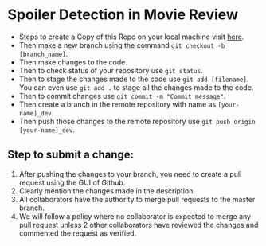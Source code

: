 # Spoiler Detection in Movie Review

* Steps to create a Copy of this Repo on your local machine visit [here](https://docs.github.com/en/enterprise/2.13/user/articles/cloning-a-repository).
* Then make a new branch using the command `git checkout -b [branch_name]`.
* Then make changes to the code.
* Then to check status of your repository use `git status`.
* Then to stage the changes made to the code use `git add [filename]`. You can even use 
`git add .` to stage all the changes made to the code.
* Then to commit changes use `git commit -m "Commit message"`.
* Then create a branch in the remote repository with name as `[your-name]_dev`. 
* Then push those changes to the remote repository use `git push origin [your-name]_dev`.

## Step to submit a change:
1. After pushing the changes to your branch, you need to create a pull request using the GUI of Github.
2. Clearly mention the changes made in the description. 
3. All collaborators have the authority to merge pull requests to the master branch.
4. We will follow a policy where no collaborator is expected to merge any pull request unless 2 other collaborators have reviewed the changes and commented the request as verified.